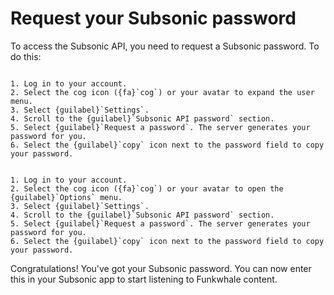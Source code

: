 # Request your Subsonic password

To access the Subsonic API, you need to request a Subsonic password. To do this:

```{tabbed} Desktop

1. Log in to your account.
2. Select the cog icon ({fa}`cog`) or your avatar to expand the user menu.
3. Select {guilabel}`Settings`.
4. Scroll to the {guilabel}`Subsonic API password` section.
5. Select {guilabel}`Request a password`. The server generates your password for you.
6. Select the {guilabel}`copy` icon next to the password field to copy your password.

```

```{tabbed} Mobile

1. Log in to your account.
2. Select the cog icon ({fa}`cog`) or your avatar to open the {guilabel}`Options` menu.
3. Select {guilabel}`Settings`.
4. Scroll to the {guilabel}`Subsonic API password` section.
5. Select {guilabel}`Request a password`. The server generates your password for you.
6. Select the {guilabel}`copy` icon next to the password field to copy your password.

```

Congratulations! You've got your Subsonic password. You can now enter this in your Subsonic app to start listening to Funkwhale content.
